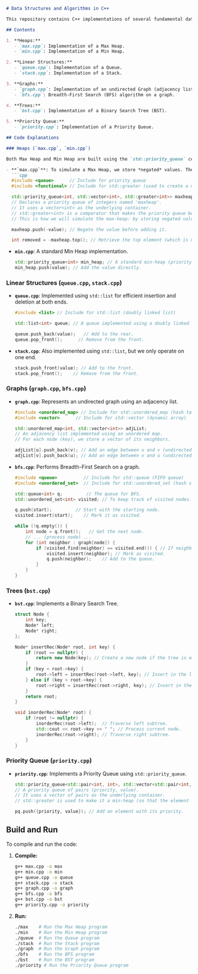 

```markdown
# Data Structures and Algorithms in C++

This repository contains C++ implementations of several fundamental data structures and algorithms. Each implementation includes a user-friendly menu for easy interaction.

## Contents

1. **Heaps:**
   - `max.cpp`: Implementation of a Max Heap.
   - `min.cpp`: Implementation of a Min Heap.

2. **Linear Structures:**
   - `queue.cpp`: Implementation of a Queue.
   - `stack.cpp`: Implementation of a Stack.

3. **Graphs:**
   - `graph.cpp`: Implementation of an undirected Graph (adjacency list).
   - `bfs.cpp`: Breadth-First Search (BFS) algorithm on a graph.

4. **Trees:**
   - `bst.cpp`: Implementation of a Binary Search Tree (BST).

5. **Priority Queue:**
   - `priority.cpp`: Implementation of a Priority Queue.

## Code Explanations

### Heaps (`max.cpp`, `min.cpp`)

Both Max Heap and Min Heap are built using the `std::priority_queue` container.

- **`max.cpp`**: To simulate a Max Heap, we store *negated* values. The largest original value becomes the smallest negated value, thus staying at the top of the priority queue.
  ```cpp
  #include <queue>      // Include for priority_queue
  #include <functional> // Include for std::greater (used to create a min-heap which we then use to simulate the max-heap)

  std::priority_queue<int, std::vector<int>, std::greater<int>> maxheap; 
  // Declares a priority queue of integers named 'maxheap'. 
  // It uses a vector<int> as the underlying container. 
  // std::greater<int> is a comparator that makes the priority queue behave like a min-heap. 
  // This is how we will simulate the max-heap: by storing negated values. 

  maxheap.push(-value); // Negate the value before adding it.

  int removed = -maxheap.top(); // Retrieve the top element (which is negated), and negate it again to get the actual max value.
  ```

- **`min.cpp`**: A standard Min Heap implementation.
  ```cpp
  std::priority_queue<int> min_heap; // A standard min-heap (priority queue is a max-heap by default)
  min_heap.push(value); // Add the value directly.
  ```

### Linear Structures (`queue.cpp`, `stack.cpp`)

- **`queue.cpp`**: Implemented using `std::list` for efficient insertion and deletion at both ends.
  ```cpp
  #include <list> // Include for std::list (doubly linked list)

  std::list<int> queue; // A queue implemented using a doubly linked list.

  queue.push_back(value);   // Add to the rear.
  queue.pop_front();      // Remove from the front.
  ```

- **`stack.cpp`**: Also implemented using `std::list`, but we only operate on one end.
  ```cpp
  stack.push_front(value); // Add to the front.
  stack.pop_front();    // Remove from the front.
  ```

### Graphs (`graph.cpp`, `bfs.cpp`)

- **`graph.cpp`**: Represents an undirected graph using an adjacency list.
  ```cpp
  #include <unordered_map> // Include for std::unordered_map (hash table)
  #include <vector>      // Include for std::vector (dynamic array)

  std::unordered_map<int, std::vector<int>> adjList; 
  // An adjacency list implemented using an unordered map. 
  // For each node (key), we store a vector of its neighbors.

  adjList[u].push_back(v); // Add an edge between u and v (undirected).
  adjList[v].push_back(u); // Add an edge between v and u (undirected).
  ```

- **`bfs.cpp`**: Performs Breadth-First Search on a graph.
  ```cpp
  #include <queue>          // Include for std::queue (FIFO queue)
  #include <unordered_set>  // Include for std::unordered_set (hash set)

  std::queue<int> q;         // The queue for BFS.
  std::unordered_set<int> visited; // To keep track of visited nodes.

  q.push(start);         // Start with the starting node.
  visited.insert(start);    // Mark it as visited.

  while (!q.empty()) {
      int node = q.front();   // Get the next node.
      // ... (process node) ...
      for (int neighbor : graph[node]) {
          if (visited.find(neighbor) == visited.end()) { // If neighbor is not visited
              visited.insert(neighbor); // Mark as visited.
              q.push(neighbor);    // Add to the queue.
          }
      }
  }
  ```

### Trees (`bst.cpp`)

- **`bst.cpp`**: Implements a Binary Search Tree.
  ```cpp
  struct Node {
      int key;
      Node* left;
      Node* right;
  };

  Node* insertRec(Node* root, int key) {
      if (root == nullptr) {
          return new Node(key); // Create a new node if the tree is empty.
      }
      if (key < root->key) {
          root->left = insertRec(root->left, key); // Insert in the left subtree.
      } else if (key > root->key) {
          root->right = insertRec(root->right, key); // Insert in the right subtree.
      }
      return root;
  }

  void inorderRec(Node* root) {
      if (root != nullptr) {
          inorderRec(root->left);  // Traverse left subtree.
          std::cout << root->key << " "; // Process current node.
          inorderRec(root->right); // Traverse right subtree.
      }
  }
  ```

### Priority Queue (`priority.cpp`)

- **`priority.cpp`**: Implements a Priority Queue using `std::priority_queue`.
  ```cpp
  std::priority_queue<std::pair<int, int>, std::vector<std::pair<int, int>>, std::greater<std::pair<int, int>>> pq;
  // A priority queue of pairs (priority, value).
  // It uses a vector of pairs as the underlying container.
  // std::greater is used to make it a min-heap (so that the element with the smallest priority is at the top).

  pq.push({priority, value}); // Add an element with its priority.
  ```

## Build and Run

To compile and run the code:

1.  **Compile:**
    ```bash
    g++ max.cpp -o max
    g++ min.cpp -o min
    g++ queue.cpp -o queue 
    g++ stack.cpp -o stack
    g++ graph.cpp -o graph
    g++ bfs.cpp -o bfs
    g++ bst.cpp -o bst
    g++ priority.cpp -o priority
    ```

2.  **Run:**
    ```bash
    ./max    # Run the Max Heap program
    ./min    # Run the Min Heap program
    ./queue  # Run the Queue program
    ./stack  # Run the Stack program
    ./graph  # Run the Graph program
    ./bfs    # Run the BFS program
    ./bst    # Run the BST program
    ./priority # Run the Priority Queue program
    ```

